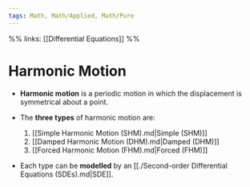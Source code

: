 ```yaml
---
tags: Math, Math/Applied, Math/Pure
---
```

%% 
links: [[Differential Equations]]
%%
# Harmonic Motion

* **Harmonic motion** is a periodic motion in which the displacement is symmetrical about a point.

* The **three types** of harmonic motion are:
    1. [[Simple Harmonic Motion (SHM).md|Simple (SHM)]]
    2. [[Damped Harmonic Motion (DHM).md|Damped (DHM)]]
    3. [[Forced Harmonic Motion (FHM).md|Forced (FHM)]]

* Each type can be **modelled** by an  [[./Second-order Differential Equations (SDEs).md|SDE]].